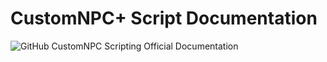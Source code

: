 # CustomNPC+ Script Documentation

<!---Esses são exemplos. Veja https://shields.io para outras pessoas ou para personalizar este conjunto de escudos. Você pode querer incluir dependências, status do projeto e informações de licença aqui--->

![GitHub CustomNPC Scripting Official Documentation](http://www.kodevelopment.nl/customnpcs/api/1.7.10/)
